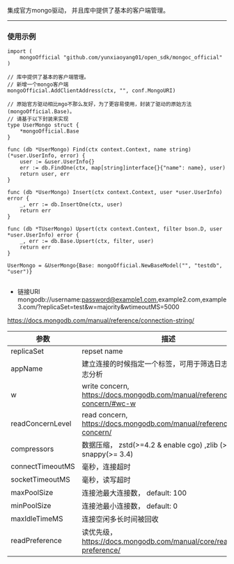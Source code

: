 集成官方mongo驱动， 并且库中提供了基本的客户端管理。

---

### 使用示例

```
import (
    mongoOfficial "github.com/yunxiaoyang01/open_sdk/mongoc_official"
)

// 库中提供了基本的客户端管理。
// 新增一个mongo客户端
mongoOfficial.AddClientAddress(ctx, "", conf.MongoURI)

// 原始官方驱动相比mgo不那么友好，为了更容易使用，封装了驱动的原始方法(mongoOfficial.Base)。
// 请基于以下封装来实现
type UserMongo struct {
	*mongoOfficial.Base
}

func (db *UserMongo) Find(ctx context.Context, name string) (*user.UserInfo, error) {
	user := &user.UserInfo{}
	err := db.FindOne(ctx, map[string]interface{}{"name": name}, user)
	return user, err
}

func (db *UserMongo) Insert(ctx context.Context, user *user.UserInfo) error {
	_, err := db.InsertOne(ctx, user)
	return err
}

func (db *TUserMongo) Upsert(ctx context.Context, filter bson.D, user *user.UserInfo) error {
	_, err := db.Base.Upsert(ctx, filter, user)
	return err
}

UserMongo = &UserMongo{Base: mongoOfficial.NewBaseModel("", "testdb", "user")}


```

- 链接URI  
mongodb://username:password@example1.com,example2.com,example3.com/?replicaSet=test&w=majority&wtimeoutMS=5000

https://docs.mongodb.com/manual/reference/connection-string/

| 参数             | 描述                                                                         |
| ---------------- | ---------------------------------------------------------------------------- |
| replicaSet       | repset name                                                                  |
| appName          | 建立连接的时候指定一个标签，可用于筛选日志 & 慢日志分析                      |
| w                | write concern, https://docs.mongodb.com/manual/reference/write-concern/#wc-w |
| readConcernLevel | read concern, https://docs.mongodb.com/manual/reference/read-concern/        |
| compressors      | 数据压缩， zstd(>=4.2 & enable cgo) ,zlib (>= 3.6), snappy(>= 3.4)           |
| connectTimeoutMS | 毫秒，连接超时                                                               |
| socketTimeoutMS  | 毫秒，读写超时                                                               |
| maxPoolSize      | 连接池最大连接数， default: 100                                              |
| minPoolSize      | 连接池最小连接数， default: 0                                                |
| maxIdleTimeMS    | 连接空闲多长时间被回收                                                       |
| readPreference   | 读优先级，https://docs.mongodb.com/manual/core/read-preference/              |
